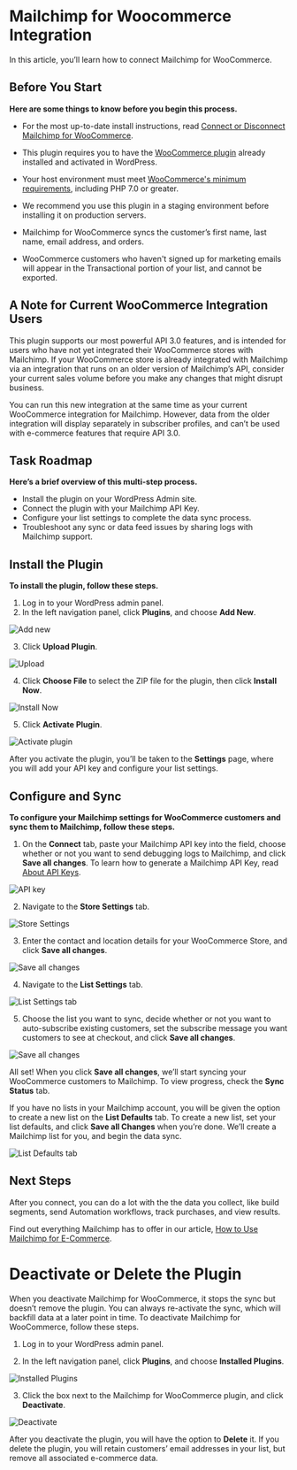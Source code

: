 # Mailchimp for Woocommerce Integration

In this article, you’ll learn how to connect Mailchimp for WooCommerce.

## Before You Start

**Here are some things to know before you begin this process.**

- For the most up-to-date install instructions, read [Connect or Disconnect Mailchimp for WooCommerce](http://kb.mailchimp.com/integrations/e-commerce/connect-or-disconnect-mailchimp-for-woocommerce). 

- This plugin requires you to have the [WooCommerce plugin](https://wordpress.org/plugins/woocommerce) already installed and activated in WordPress. 

- Your host environment must meet [WooCommerce's minimum requirements](https://docs.woocommerce.com/document/server-requirements), including PHP 7.0 or greater.

- We recommend you use this plugin in a staging environment before installing it on production servers. 

- Mailchimp for WooCommerce syncs the customer’s first name, last name, email address, and orders.

- WooCommerce customers who haven't signed up for marketing emails will appear in the Transactional portion of your list, and cannot be exported.

## A Note for Current WooCommerce Integration Users

This plugin supports our most powerful API 3.0 features, and is intended for users who have not yet integrated their WooCommerce stores with Mailchimp. If your WooCommerce store is already integrated with Mailchimp via an integration that runs on an older version of Mailchimp’s API, consider your current sales volume before you make any changes that might disrupt business.

You can run this new integration at the same time as your current WooCommerce integration for Mailchimp. However, data from the older integration will display separately in subscriber profiles, and can’t be used with e-commerce features that require API 3.0.

## Task Roadmap
**Here’s a brief overview of this multi-step process.**

- Install the plugin on your WordPress Admin site.
- Connect the plugin with your Mailchimp API Key.
- Configure your list settings to complete the data sync process.
- Troubleshoot any sync or data feed issues by sharing logs with Mailchimp support.

## Install the Plugin
**To install the plugin, follow these steps.**

1) Log in to your WordPress admin panel. 
2) In the left navigation panel, click **Plugins**, and choose **Add New**.

![Add new](https://cloud.githubusercontent.com/assets/6547700/18677991/a7622bcc-7f28-11e6-8e8c-9bbdfa9861c7.png)

3) Click **Upload Plugin**.

![Upload](https://cloud.githubusercontent.com/assets/6547700/18677997/a76dab82-7f28-11e6-98e4-4309739cd840.png)

4) Click **Choose File** to select the ZIP file for the plugin, then click **Install Now**.

![Install Now](https://cloud.githubusercontent.com/assets/6547700/18677988/a760949c-7f28-11e6-9e13-13c23d044ad4.png)

5) Click **Activate Plugin**.

![Activate plugin](https://cloud.githubusercontent.com/assets/6547700/18677990/a760d7c2-7f28-11e6-8741-12c1efa7a991.png)

After you activate the plugin, you’ll be taken to the **Settings** page, where you will add your API key and configure your list settings.

## Configure and Sync
**To configure your Mailchimp settings for WooCommerce customers and sync them to Mailchimp, follow these steps.**

1) On the **Connect** tab, paste your Mailchimp API key into the field, choose whether or not you want to send debugging logs to Mailchimp, and click **Save all changes**. To learn how to generate a Mailchimp API Key, read [About API Keys](http://kb.mailchimp.com/integrations/api-integrations/about-api-keys).

![API key](https://cloud.githubusercontent.com/assets/19805049/18877771/3fca90e8-849c-11e6-9e3a-161a7b3936dd.png)

2) Navigate to the **Store Settings** tab.

![Store Settings](https://cloud.githubusercontent.com/assets/6547700/18677998/a76e5640-7f28-11e6-9fd3-d66949fa1413.png)

3) Enter the contact and location details for your WooCommerce Store, and click **Save all changes**.

![Save all changes](https://cloud.githubusercontent.com/assets/6547700/18677996/a76d126c-7f28-11e6-9150-4b289d20f057.png)

4) Navigate to the **List Settings** tab. 

![List Settings tab](https://cloud.githubusercontent.com/assets/19805049/18878446/961221d0-849e-11e6-99bb-175c22bf921e.png)

5) Choose the list you want to sync, decide whether or not you want to auto-subscribe existing customers, set the subscribe message you want customers to see at checkout, and click **Save all changes**.

![Save all changes](https://cloud.githubusercontent.com/assets/19805049/18877772/3fd24162-849c-11e6-8442-79ec4550b8ac.png)

All set! When you click **Save all changes**, we’ll start syncing your WooCommerce customers to Mailchimp. To view progress, check the **Sync Status** tab. 

If you have no lists in your Mailchimp account, you will be given the option to create a new list on the **List Defaults** tab. To create a new list, set your list defaults, and click **Save all Changes** when you’re done. We’ll create a Mailchimp list for you, and begin the data sync.

![List Defaults tab](https://cloud.githubusercontent.com/assets/19805049/18956260/cffd3926-8628-11e6-9c68-9fe3c964c75c.png)

## Next Steps
After you connect, you can do a lot with the the data you collect, like build segments, send Automation workflows, track purchases, and view results.

Find out everything Mailchimp has to offer in our article, [How to Use Mailchimp for E-Commerce](http://kb.mailchimp.com/integrations/e-commerce/how-to-use-mailchimp-for-e-commerce).

# Deactivate or Delete the Plugin
When you deactivate Mailchimp for WooCommerce, it stops the sync but doesn’t remove the plugin. You can always re-activate the sync, which will backfill data at a later point in time.
To deactivate Mailchimp for WooCommerce, follow these steps.

1) Log in to your WordPress admin panel. 

2) In the left navigation panel, click **Plugins**, and choose **Installed Plugins**.

![Installed Plugins](https://cloud.githubusercontent.com/assets/6547700/18677993/a76542ee-7f28-11e6-99dd-cfd6c1f5c24a.png)

3) Click the box next to the Mailchimp for WooCommerce plugin, and click **Deactivate**.	

![Deactivate](https://cloud.githubusercontent.com/assets/6547700/18677992/a762b844-7f28-11e6-9679-8d6c6a1d731d.png)

After you deactivate the plugin, you will have the option to **Delete** it. If you delete the plugin, you will retain customers’ email addresses in your list, but remove all associated e-commerce data. 
